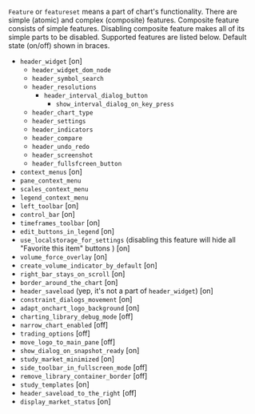 `Feature` or `featureset` means a part of chart's functionality. There are simple (atomic) and complex (composite) features. Composite feature consists of simple features. Disabling composite feature makes all of its simple parts to be disabled. Supported features are listed below. Default state (on/off) shown in braces.

* `header_widget` [on]
  * `header_widget_dom_node`
  * `header_symbol_search`
  * `header_resolutions`
    * `header_interval_dialog_button`
      * `show_interval_dialog_on_key_press`
  * `header_chart_type`
  * `header_settings`
  * `header_indicators`
  * `header_compare`
  * `header_undo_redo`
  * `header_screenshot`
  * `header_fullsfcreen_button`
* `context_menus` [on]
 * `pane_context_menu`
 * `scales_context_menu`
 * `legend_context_menu`
* `left_toolbar` [on]
* `control_bar` [on]
* `timeframes_toolbar` [on]
* `edit_buttons_in_legend` [on]
* `use_localstorage_for_settings` (disabling this feature will hide all "Favorite this item" buttons ) [on]
* `volume_force_overlay` [on]
* `create_volume_indicator_by_default` [on]
* `right_bar_stays_on_scroll` [on]
* `border_around_the_chart` [on]
* `header_saveload` (yep, it's not a part of `header_widget`) [on] 
* `constraint_dialogs_movement` [on]
* `adapt_onchart_logo_background` [on]
* `charting_library_debug_mode` [off]
* `narrow_chart_enabled` [off]
* `trading_options` [off]
* `move_logo_to_main_pane` [off]
* `show_dialog_on_snapshot_ready` [on]
* `study_market_minimized` [on]
* `side_toolbar_in_fullscreen_mode` [off]
* `remove_library_container_border` [off]
* `study_templates` [on]
* `header_saveload_to_the_right` [off]
* `display_market_status` [on]